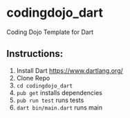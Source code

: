 # codingdojo_dart
Coding Dojo Template for Dart

## Instructions:
1. Install Dart https://www.dartlang.org/
2. Clone Repo
3. `cd codingdojo_dart`
3. `pub get` installs dependencies
4. `pub run test` runs tests
5. `dart bin/main.dart` runs main
